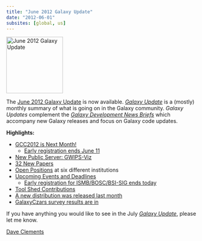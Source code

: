 ```yaml
---
title: "June 2012 Galaxy Update"
date: "2012-06-01"
subsites: [global, us]
---
```

<div class='right'><a href='/galaxy-updates/2012-06/'><img src="/images/logos/GalaxyUpdate200.png" alt="June 2012 Galaxy Update" width=150 /></a></div>

The [June 2012 Galaxy Update](/galaxy-updates/2012-06/) is now available.  *[Galaxy Update](/galaxy-updates/)* is a (mostly) monthly summary of what is going on in the Galaxy community.  *Galaxy Updates* complement the *[Galaxy Development News Briefs](/docs/)* which accompany new Galaxy releases and focus on Galaxy code updates.

**Highlights:**

* [GCC2012 is Next Month!](/galaxy-updates/2012-06/#gcc2012-is-next-month)
    * [Early registration ends June 11](/galaxy-updates/2012-06/#gcc2012-is-next-month)
* [New Public Server: GWIPS-Viz](/galaxy-updates/2012-06/#new-public-server-gwips-viz)
* [32 New Papers](/galaxy-updates/2012-06/#new-papers)
* [Open Positions](/galaxy-updates/2012-06/#whos-hiring) at six different institutions
* [Upcoming Events and Deadlines](/galaxy-updates/2012-06/#upcoming-events-and-deadlines)
    * [Early registration for ISMB/BOSC/BSI-SIG ends today](/galaxy-updates/2012-06/#upcoming-events-and-deadlines)
* [Tool Shed Contributions](/galaxy-updates/2012-06/#toolshed-contributions)
* [A new distribution was released last month](/galaxy-updates/2012-06/#new-distribution)
* [GalaxyCzars survey results are in](/galaxy-updates/2012-06/#other-news)

If you have anything you would like to see in the July *[Galaxy Update](/galaxy-updates/)*, please let me know.

[Dave Clements](/people/dave-clements/)
